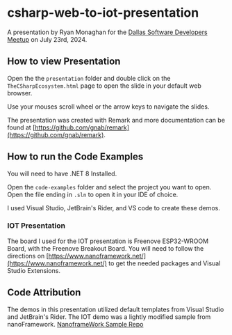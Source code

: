 # csharp-web-to-iot-presentation

A presentation by Ryan Monaghan for the [Dallas Software Developers Meetup](https://www.meetup.com/dallas-software-developers-meetup/) on July 23rd, 2024.


## How to view Presentation

Open the the `presentation` folder and double click on the `TheCSharpEcosystem.html` page to open the slide in your default web browser. 

Use your mouses scroll wheel or the arrow keys to navigate the slides.

The presentation was created with Remark and more documentation can be found at [https://github.com/gnab/remark](https://github.com/gnab/remark).

## How to run the Code Examples

You will need to have .NET 8 Installed.  

Open the `code-examples` folder and select the project you want to open. Open the file ending in `.sln` to open it in your IDE of choice. 

I used Visual Studio, JetBrain's Rider, and VS code to create these demos.

### IOT Presentation

The board I used for the IOT presentation is Freenove ESP32-WROOM Board, with the Freenove Breakout Board. You will need to follow the directions on [https://www.nanoframework.net/](https://www.nanoframework.net/) to get the needed packages and Visual Studio Extensions. 



## Code Attribution

The demos in this presentation utilized default templates from Visual Studio and JetBrain's Rider. The IOT demo was a lightly modified sample from nanoFramework. [NanoframeWork Sample Repo](https://github.com/nanoframework/Samples/tree/main/samples/Blinky)